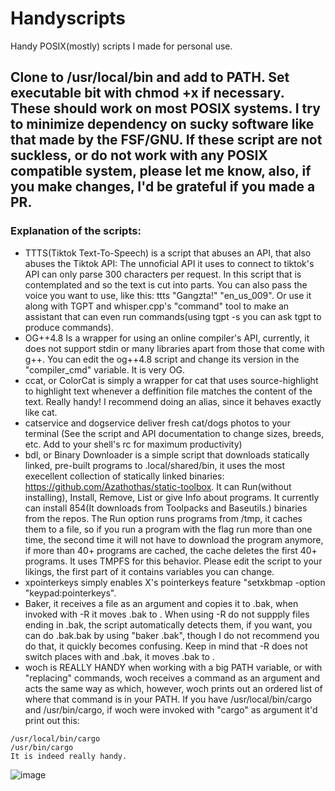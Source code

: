 # Handyscripts
Handy POSIX(mostly) scripts I made for personal use.
##  Clone to /usr/local/bin and add to PATH. Set executable bit with chmod +x if necessary. These should work on most POSIX systems. I try to minimize dependency on sucky software like that made by the FSF/GNU. If these script are not suckless, or do not work with any POSIX compatible system, please let me know, also, if you make changes, I'd be grateful if you made a PR.

### Explanation of the scripts:
 - TTTS(Tiktok Text-To-Speech) is a script that abuses an API, that also abuses the Tiktok API: The unnoficial API it uses to connect to tiktok's API can only parse 300 characters per request. In this script that is contemplated and so the text is cut into parts. You can also pass the voice you want to use, like this: ttts "Gangzta!" "en_us_009". Or use it along with TGPT and whisper.cpp's "command" tool to make an assistant that can even run commands(using tgpt -s you can ask tgpt to produce commands).
 - OG++4.8 Is a wrapper for using an online compiler's API, currently, it does not support stdin or many libraries apart from those that come with g++. You can edit the og++4.8 script and change its version in the "compiler_cmd" variable. It is very OG.
 - ccat, or ColorCat is simply a wrapper for cat that uses source-highlight to highlight text whenever a deffinition file matches the content of the text. Really handy! I recommend doing an alias, since it behaves exactly like cat.
 - catservice and dogservice deliver fresh cat/dogs photos to your terminal (See the script and API documentation to change sizes, breeds, etc. Add to your shell's rc for maximum productivity)
 - bdl, or Binary Downloader is a simple script that downloads statically linked, pre-built programs to .local/shared/bin, it uses the most execellent collection of statically linked binaries: https://github.com/Azathothas/static-toolbox. It can Run(without installing), Install, Remove, List or give Info about programs. It currently can install 854(It downloads from Toolpacks and Baseutils.) binaries from the repos. The Run option runs programs from /tmp, it caches them to a file, so if you run a program with the flag run more than one time, the second time it will not have to download the program anymore, if more than 40+ programs are cached, the cache deletes the first 40+ programs. It uses TMPFS for this behavior. Please edit the script to your likings, the first part of it contains variables you can change.
 - xpointerkeys simply enables X's pointerkeys feature "setxkbmap -option "keypad:pointerkeys".
 - Baker, it receives a file as an argument and copies it to <file>.bak, when invoked with -R it moves <file>.bak to <file>. When using -R do not suppply files ending in .bak, the script automatically detects them, if you want, you can do .bak.bak by using "baker <file>.bak", though I do not recommend you do that, it quickly becomes confusing. Keep in mind that -R does not switch places with <file> and <file>.bak, it moves <file>.bak to <file>.
 - woch is REALLY HANDY when working with a big PATH variable, or with "replacing" commands, woch receives a command as an argument and acts the same way as which, however, woch prints out an ordered list of where that command is in your PATH. If you have /usr/local/bin/cargo and /usr/bin/cargo, if woch were invoked with "cargo" as argument it'd print out this:
```
/usr/local/bin/cargo
/usr/bin/cargo
It is indeed really handy.
```

![image](https://github.com/xplshn/Handyscripts/assets/114888778/442b2ff0-ec1a-49eb-abf4-9eef15ecfcd0)
